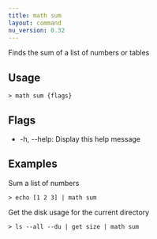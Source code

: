 ```yaml
---
title: math sum
layout: command
nu_version: 0.32
---
```

Finds the sum of a list of numbers or tables

## Usage
```shell
> math sum {flags} 
 ```

## Flags
* -h, --help: Display this help message

## Examples
  Sum a list of numbers
```shell
> echo [1 2 3] | math sum
 ```

  Get the disk usage for the current directory
```shell
> ls --all --du | get size | math sum
 ```

